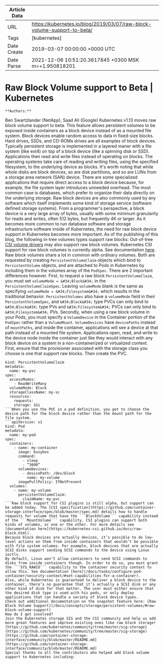 |             Article Data             ||
| ----------------- | ----------------- |
| URL               | https://kubernetes.io/blog/2019/03/07/raw-block-volume-support-to-beta/        |
| Tags              | [kubernetes]       |
| Date Create       | 2019-03-07 00:00:00 &#43;0000 UTC |
| Date Parse        | 2021-12-06 10:51:20.3617845 &#43;0300 MSK m=&#43;1.950818201  |

# Raw Block Volume support to Beta | Kubernetes

	
	
	
	
	**Authors:**
Ben Swartzlander (NetApp), Saad Ali (Google)
Kubernetes v1.13 moves raw block volume support to beta. This feature allows persistent volumes to be exposed inside containers as a block device instead of as a mounted file system.
Block devices enable random access to data in fixed-size blocks. Hard drives, SSDs, and CD-ROMs drives are all examples of block devices.
Typically persistent storage is implemented in a layered maner with a file system (like ext4) on top of a block device (like a spinning disk or SSD). Applications then read and write files instead of operating on blocks. The operating systems take care of reading and writing files, using the specified filesystem, to the underlying device as blocks.
It&#39;s worth noting that while whole disks are block devices, so are disk partitions, and so are LUNs from a storage area network (SAN) device.
There are some specialized applications that require direct access to a block device because, for example, the file system layer introduces unneeded overhead. The most common case is databases, which prefer to organize their data directly on the underlying storage. Raw block devices are also commonly used by any software which itself implements some kind of storage service (software defined storage systems).
From a programmer&#39;s perspective, a block device is a very large array of bytes, usually with some minimum granularity for reads and writes, often 512 bytes, but frequently 4K or larger.
As it becomes more common to run database software and storage infrastructure software inside of Kubernetes, the need for raw block device support in Kubernetes becomes more important.
As of the publishing of this blog, the following in-tree volumes types support raw blocks:
Out-of-tree [CSI volume drivers](https://kubernetes.io/blog/2019/01/15/container-storage-interface-ga/) may also support raw block volumes. Kubernetes CSI support for raw block volumes is currently alpha. See documentation [here](https://kubernetes-csi.github.io/docs/raw-block.html).
Raw block volumes share a lot in common with ordinary volumes. Both are requested by creating ```PersistentVolumeClaim``` objects which bind to ```PersistentVolume``` objects, and are attached to Pods in Kubernetes by including them in the volumes array of the ```PodSpec```.
There are 2 important differences however. First, to request a raw block ```PersistentVolumeClaim```, you must set ```volumeMode = &#34;Block&#34;``` in the ```PersistentVolumeClaimSpec```. Leaving ```volumeMode``` blank is the same as specifying ```volumeMode = &#34;Filesystem&#34;``` which results in the traditional behavior. ```PersistentVolumes``` also have a ```volumeMode``` field in their ```PersistentVolumeSpec```, and ```&#34;Block&#34;``` type PVCs can only bind to ```&#34;Block&#34;``` type PVs and ```&#34;Filesystem&#34;``` PVCs can only bind to ```&#34;Filesystem&#34;``` PVs.
Secondly, when using a raw block volume in your Pods, you must specify a ```VolumeDevice``` in the Container portion of the ```PodSpec``` rather than a ```VolumeMount```. ```VolumeDevices``` have ```devicePaths``` instead of ```mountPaths```, and inside the container, applications will see a device at that path instead of a mounted file system.
Applications open, read, and write to the device node inside the container just like they would interact with any block device on a system in a non-containerized or virtualized context.
First, ensure that the provisioner associated with the storage class you choose is one that support raw blocks. Then create the PVC.
```apiVersion: v1
kind: PersistentVolumeClaim
metadata:
  name: my-pvc
spec:
  accessModes:
    - ReadWriteMany
  volumeMode: Block
  storageClassName: my-sc
  resources:
    requests:
    storage: 1Gi
```When you use the PVC in a pod definition, you get to choose the device path for the block device rather than the mount path for the file system.
```apiVersion: v1
kind: Pod
metadata:
  name: my-pod
spec:
  containers:
    - name: my-container
      image: busybox
      command:
        - sleep
        - “3600”
      volumeDevices:
        - devicePath: /dev/block
          name: my-volume
      imagePullPolicy: IfNotPresent
  volumes:
    - name: my-volume
      persistentVolumeClaim:
        claimName: my-pvc
```Raw block support for CSI plugins is still alpha, but support can be added today. The [CSI specification](https://github.com/container-storage-interface/spec/blob/master/spec.md) details how to handle requests for volume that have the ```BlockVolume``` capability instead of the ```MountVolume``` capability. CSI plugins can support both kinds of volumes, or one or the other. For more details see [documentation here](https://kubernetes-csi.github.io/docs/raw-block.html).
Because block devices are actually devices, it’s possible to do low-level actions on them from inside containers that wouldn’t be possible with file system volumes. For example, block devices that are actually SCSI disks support sending SCSI commands to the device using Linux ioctls.
By default, Linux won’t allow containers to send SCSI commands to disks from inside containers though. In order to do so, you must grant the ```SYS_RAWIO``` capability to the container security context to allow this. See documentation [here](/docs/tasks/configure-pod-container/security-context/#set-capabilities-for-a-container).
Also, while Kubernetes is guaranteed to deliver a block device to the container, there’s no guarantee that it’s actually a SCSI disk or any other kind of disk for that matter. The user must either ensure that the desired disk type is used with his pods, or only deploy applications that can handle a variety of block device types.
Check out additional documentation on the snapshot feature here: [Raw Block Volume Support](/docs/concepts/storage/persistent-volumes/#raw-block-volume-support)
How do I get involved?
Join the Kubernetes storage SIG and the CSI community and help us add more great features and improve existing ones like raw block storage!
[https://github.com/kubernetes/community/tree/master/sig-storage](https://github.com/kubernetes/community/tree/master/sig-storage)[https://github.com/container-storage-interface/community/blob/master/README.md](https://github.com/container-storage-interface/community/blob/master/README.md)
Special thanks to all the contributors who helped add block volume support to Kubernetes including:


	

	



